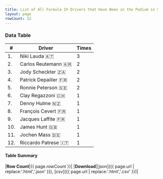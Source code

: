 ```yaml
---
title: List of All Formula 1® Drivers that Have Been in the Podium in Sweden by Number of Times
layout: page
rowCount: 12
---
```


<canvas id="chart" width="400" height="180"></canvas>
<script>
var data = {
    "datasets": [
        {
            "backgroundColor": "#f3a935",
            "borderColor": "#f68639",
            "borderWidth": 1,
            "data": [
                3.0,
                2.0,
                2.0,
                2.0,
                2.0,
                1.0,
                1.0,
                1.0,
                1.0,
                1.0,
                1.0,
                1.0
            ],
            "label": "Times"
        }
    ],
    "labels": [
        "Niki Lauda",
        "Carlos Reutemann",
        "Jody Scheckter",
        "Patrick Depailler",
        "Ronnie Peterson",
        "Clay Regazzoni",
        "Denny Hulme",
        "François Cevert",
        "Jacques Laffite",
        "James Hunt",
        "Jochen Mass",
        "Riccardo Patrese"
    ]
};
var options = {
  legend: {
    display: false
  },
  scales: {
    xAxes: [{
      ticks: {
        beginAtZero: true,
        maxRotation: 180,
        display: window.innerWidth > 800
      }
    }],
    yAxes: [{
      ticks: {
        beginAtZero: true
      }
    }]
  },
  onResize: function(chart, size) {
    chart.options.scales.xAxes[0].ticks.display = size.width > 800;
  }
};
new Chart("chart", {
    data: data,
    type: 'bar',
    options: options
});
</script>



### Data Table

| # | Driver | Times |
|--|--|--|
| 1. | Niki Lauda 🇦🇹 | 3 |
| 2. | Carlos Reutemann 🇦🇷 | 2 |
| 3. | Jody Scheckter 🇿🇦 | 2 |
| 4. | Patrick Depailler 🇫🇷 | 2 |
| 5. | Ronnie Peterson 🇸🇪 | 2 |
| 6. | Clay Regazzoni 🇨🇭 | 1 |
| 7. | Denny Hulme 🇳🇿 | 1 |
| 8. | François Cevert 🇫🇷 | 1 |
| 9. | Jacques Laffite 🇫🇷 | 1 |
| 10. | James Hunt 🇬🇧 | 1 |
| 11. | Jochen Mass 🇩🇪 | 1 |
| 12. | Riccardo Patrese 🇮🇹 | 1 |

#### Table Summary

|**Row Count**|{{ page.rowCount }}|
|**Download**|[json]({{ page.url | replace:'.html','.json' }}), [csv]({{ page.url | replace:'.html','.csv' }})|
